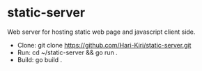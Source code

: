# static-server
Web server for hosting static web page and javascript client side.

- Clone: git clone https://github.com/Hari-Kiri/static-server.git
- Run: cd ~/static-server && go run .
- Build: go build .
